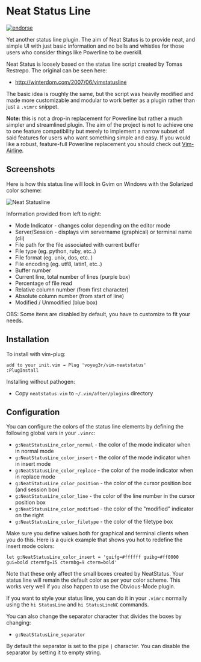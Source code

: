 Neat Status Line
===

[![endorse](https://api.coderwall.com/luke/endorsecount.png)](https://coderwall.com/luke)

Yet another status line plugin. The aim of Neat Status is to provide neat, and
simple UI with just basic information and no bells and whistles for those users
who consider things like Powerline to be overkill.

Neat Status is loosely based on the status line script created by Tomas Restrepo.
The original can be seen here:

  * http://winterdom.com/2007/06/vimstatusline

The basic idea is roughly the same, but the script was heavily modified and made
more customizable and modular to work better as a plugin rather than just a
`.vimrc` snippet.

**Note:** this is not a drop-in replacement for Powerline but rather a much
simpler and streamlined plugin. The aim of the project is not to achieve one
to one feature compatibility but merely to implement a narrow subset of said
features for users who want something simple and easy. If you would like a
robust, feature-full Powerline replacement you should check out [Vim-Airline][va].

Screenshots
-----------

Here is how this status line will look in Gvim on Windows with the Solarized color scheme:

![Neat Statusline](https://imgur.com/a/h7GuQ)

Information provided from left to right:

* Mode Indicator - changes color depending on the editor mode
* Server/Session - displays vim servername (graphical) or terminal name (cli)
* File path for the file associated with current buffer
* File type (eg. python, ruby, etc..)
* File format (eg. unix, dos, etc..)
* File encoding (eg. utf8, latin1, etc..)
* Buffer number
* Current line, total number of lines (purple box)
* Percentage of file read
* Relative column number (from first character)
* Absolute column number (from start of line)
* Modified / Unmodified (blue box)

OBS: Some itens are disabled by default, you have to customize to fit your needs.

Installation
---

To install with vim-plug:

    add to your init.vim → Plug 'voyeg3r/vim-neatstatus'
    :PlugInstall

Installing without pathogen:

  * Copy `neatstatus.vim` to `~/.vim/after/plugins` directory

Configuration
---

You can configure the colors of the status line elements by defining the following global vars in your `.vimrc`:

* `g:NeatStatusLine_color_normal` - the color of the mode indicator when in normal mode
* `g:NeatStatusLine_color_insert` - the color of the mode indicator when in insert mode
* `g:NeatStatusLine_color_replace` - the color of the mode indicator when in replace mode
* `g:NeatStatusLine_color_position` - the color of the cursor position box (and session box)
* `g:NeatStatusLine_color_line` - the color of the line number in the cursor position box
* `g:NeatStatusLine_color_modified` - the color of the "modified" indicator on the right
* `g:NeatStatusLine_color_filetype` - the color of the filetype box

Make sure you define values both for graphical and terminal clients when you do this. Here is
a quick example that shows you hot to redefine the insert mode colors:

    let g:NeatStatusLine_color_insert = 'guifg=#ffffff guibg=#ff0000 gui=bold ctermfg=15 ctermbg=9 cterm=bold'

Note that these only affect the small boxes created by NeatStatus. Your status line will remain
the default color as per your color scheme. This works very well if you also happen to use the
Obvious-Mode plugin.

If you want to style your status line, you can do it in your `.vimrc` normally using the `hi StatusLine`
and `hi StatusLineNC` commands.

You can also change the separator character that divides the boxes by changing:

* `g:NeatStatusLine_separator`

By default the separator is set to the pipe `|` character. You can disable the separator by setting it to empty string.

[va]: https://github.com/bling/vim-airline
